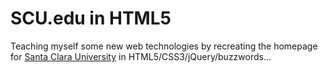 # SCU.edu in HTML5
Teaching myself some new web technologies by recreating the homepage for
[Santa Clara University](http://scu.edu) in
HTML5/CSS3/jQuery/buzzwords...
